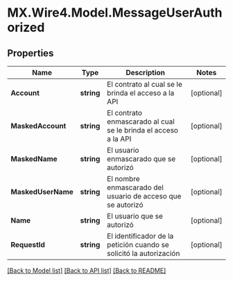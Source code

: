 # MX.Wire4.Model.MessageUserAuthorized
## Properties

Name | Type | Description | Notes
------------ | ------------- | ------------- | -------------
**Account** | **string** | El contrato al cual se le brinda el acceso a la API | [optional] 
**MaskedAccount** | **string** | El contrato enmascarado al cual se le brinda el acceso a la API | [optional] 
**MaskedName** | **string** | El usuario enmascarado que se autorizó | [optional] 
**MaskedUserName** | **string** | El nombre enmascarado del usuario de acceso que se autorizó | [optional] 
**Name** | **string** | El usuario que se autorizó | [optional] 
**RequestId** | **string** | El identificador de la petición cuando se solicitó la autorización | [optional] 

[[Back to Model list]](../README.md#documentation-for-models) [[Back to API list]](../README.md#documentation-for-api-endpoints) [[Back to README]](../README.md)

